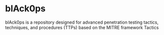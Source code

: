 # blAck0ps
blAck0ps is a repository designed for advanced penetration testing tactics, techniques, and procedures (TTPs) based on the MITRE framework
Tactics
